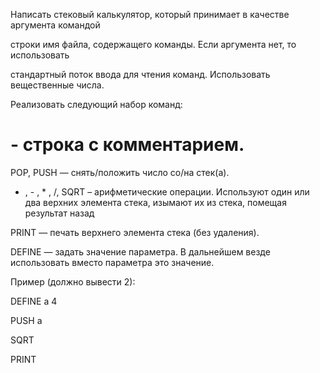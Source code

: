 Написать стековый калькулятор, который принимает в качестве аргумента командой

строки имя файла, содержащего команды. Если аргумента нет, то использовать

стандартный поток ввода для чтения команд. Использовать вещественные числа.

Реализовать следующий набор команд:

 # - строка с комментарием.
 
 POP, PUSH — снять/положить число со/на стек(а).
 
 + , - , * , /, SQRT – арифметические операции. Используют один или два верхних
элемента стека, изымают их из стека, помещая результат назад

 PRINT — печать верхнего элемента стека (без удаления).
 
 DEFINE — задать значение параметра. В дальнейшем везде использовать вместо
параметра это значение.

Пример (должно вывести 2):

DEFINE a 4

PUSH a

SQRT

PRINT
